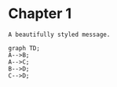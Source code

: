 # Chapter 1

```admonish info
A beautifully styled message.
```

```mermaid
graph TD;
A-->B;
A-->C;
B-->D;
C-->D;
```
